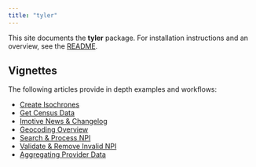 ```yaml
---
title: "tyler"
---
```


This site documents the **tyler** package. For installation instructions and an overview, see the [README](README.html).

## Vignettes

The following articles provide in depth examples and workflows:

- [Create Isochrones](articles/create_isochrones.html)
- [Get Census Data](articles/get_census_data.html)
- [Imotive News & Changelog](articles/imotive-news.html)
- [Geocoding Overview](articles/geocode.html)
- [Search & Process NPI](articles/search_and_process_npi.html)
- [Validate & Remove Invalid NPI](articles/validate_and_remove_invalid_npi.html)
- [Aggregating Provider Data](articles/aggregating_provider_data.html)
